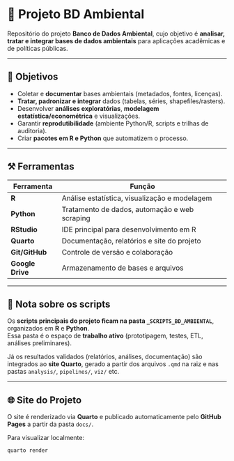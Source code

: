 # 📘 Projeto BD Ambiental

Repositório do projeto **Banco de Dados Ambiental**, cujo objetivo é **analisar, tratar e integrar bases de dados ambientais** para aplicações acadêmicas e de políticas públicas.

---

## 📌 Objetivos

* Coletar e **documentar** bases ambientais (metadados, fontes, licenças).
* **Tratar, padronizar e integrar** dados (tabelas, séries, shapefiles/rasters).
* Desenvolver **análises exploratórias**, **modelagem estatística/econométrica** e visualizações.
* Garantir **reprodutibilidade** (ambiente Python/R, scripts e trilhas de auditoria).
* Criar **pacotes em R e Python** que automatizem o processo.

---

## ⚒️ Ferramentas

| Ferramenta     | Função                                        |
|----------------|-----------------------------------------------|
| **R**          | Análise estatística, visualização e modelagem |
| **Python**     | Tratamento de dados, automação e web scraping |
| **RStudio**    | IDE principal para desenvolvimento em R       |
| **Quarto**     | Documentação, relatórios e site do projeto    |
| **Git/GitHub** | Controle de versão e colaboração              |
| **Google Drive** | Armazenamento de bases e arquivos           |

---

## 📌 Nota sobre os scripts

Os **scripts principais do projeto ficam na pasta `_SCRIPTS_BD_AMBIENTAL`**, organizados em **R** e **Python**.  
Essa pasta é o espaço de **trabalho ativo** (prototipagem, testes, ETL, análises preliminares).  

Já os resultados validados (relatórios, análises, documentação) são integrados ao **site Quarto**, gerado a partir dos arquivos `.qmd` na raiz e nas pastas `analysis/`, `pipelines/`, `viz/` etc.

---

## 🌐 Site do Projeto

O site é renderizado via **Quarto** e publicado automaticamente pelo **GitHub Pages** a partir da pasta `docs/`.  

Para visualizar localmente:

```bash
quarto render
